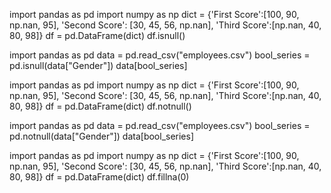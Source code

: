 
import pandas as pd
 import numpy as np
 dict = {'First Score':[100, 90, np.nan, 95],
        'Second Score': [30, 45, 56, np.nan],
        'Third Score':[np.nan, 40, 80, 98]}
 df = pd.DataFrame(dict)
 df.isnull()

import pandas as pd
data = pd.read_csv("employees.csv")
 bool_series = pd.isnull(data["Gender"])
 data[bool_series]

import pandas as pd
import numpy as np
 dict = {'First Score':[100, 90, np.nan, 95],
        'Second Score': [30, 45, 56, np.nan],
        'Third Score':[np.nan, 40, 80, 98]}
df = pd.DataFrame(dict)
 df.notnull()

import pandas as pd
data = pd.read_csv("employees.csv")
bool_series = pd.notnull(data["Gender"])
data[bool_series]

import pandas as pd
 import numpy as np
 dict = {'First Score':[100, 90, np.nan, 95],
        'Second Score': [30, 45, 56, np.nan],
        'Third Score':[np.nan, 40, 80, 98]}
 df = pd.DataFrame(dict)
df.fillna(0)
